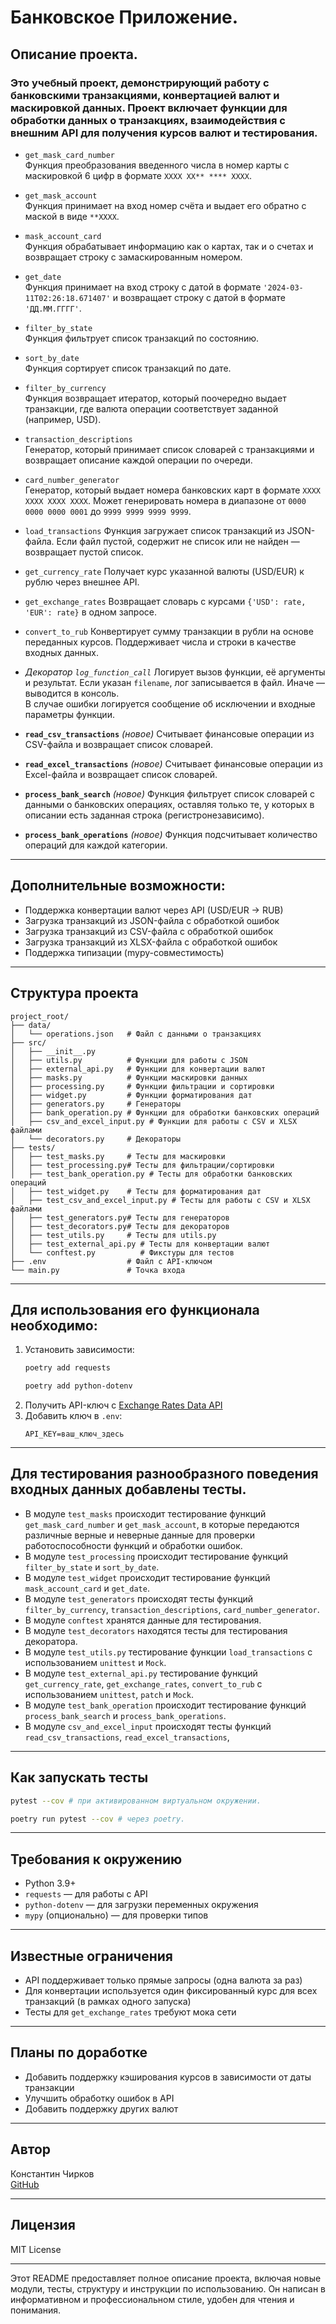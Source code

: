 # Банковское Приложение.
## Описание проекта.
### Это учебный проект, демонстрирующий работу с банковскими транзакциями, конвертацией валют и маскировкой данных. Проект включает функции для обработки данных о транзакциях, взаимодействия с внешним API для получения курсов валют и тестирования.

* `get_mask_card_number`  
  Функция преобразования введенного числа в номер карты с маскировкой 6 цифр в формате `XXXX XX** **** XXXX`.

* `get_mask_account`  
  Функция принимает на вход номер счёта и выдает его обратно с маской в виде `**ХХХХ`.

* `mask_account_card`  
  Функция обрабатывает информацию как о картах, так и о счетах и возвращает строку с замаскированным номером.

* `get_date`  
  Функция принимает на вход строку с датой в формате `'2024-03-11T02:26:18.671407'` и возвращает строку с датой в формате `'ДД.ММ.ГГГГ'`.

* `filter_by_state`  
  Функция фильтрует список транзакций по состоянию.

* `sort_by_date`  
  Функция сортирует список транзакций по дате.

* `filter_by_currency`  
  Функция возвращает итератор, который поочередно выдает транзакции, где валюта операции соответствует заданной (например, USD).

* `transaction_descriptions`  
  Генератор, который принимает список словарей с транзакциями и возвращает описание каждой операции по очереди.

* `card_number_generator`  
  Генератор, который выдает номера банковских карт в формате `XXXX XXXX XXXX XXXX`. Может генерировать номера в диапазоне от `0000 0000 0000 0001` до `9999 9999 9999 9999`.

* `load_transactions` 
  Функция загружает список транзакций из JSON-файла. Если файл пустой, содержит не список или не найден — возвращает пустой список.

* `get_currency_rate` 
  Получает курс указанной валюты (USD/EUR) к рублю через внешнее API.

* `get_exchange_rates`
  Возвращает словарь с курсами `{'USD': rate, 'EUR': rate}` в одном запросе.

* `convert_to_rub`
  Конвертирует сумму транзакции в рубли на основе переданных курсов. Поддерживает числа и строки в качестве входных данных.

* *Декоратор `log_function_call`*
  Логирует вызов функции, её аргументы и результат. Если указан `filename`, лог записывается в файл. Иначе — выводится в консоль.  
  В случае ошибки логируется сообщение об исключении и входные параметры функции.

* **`read_csv_transactions`** *(новое)*
  Считывает финансовые операции из CSV-файла и возвращает список словарей.

* **`read_excel_transactions`** *(новое)*
  Считывает финансовые операции из Excel-файла и возвращает список словарей.

* **`process_bank_search`** *(новое)*
  Функция фильтрует список словарей с данными о банковских операциях, оставляя только те, у которых в описании есть заданная строка (регистронезависимо).

* **`process_bank_operations`** *(новое)*
  Функция подсчитывает количество операций для каждой категории.
---

## Дополнительные возможности:
* Поддержка конвертации валют через API (USD/EUR → RUB)
* Загрузка транзакций из JSON-файла с обработкой ошибок
* Загрузка транзакций из CSV-файла с обработкой ошибок
* Загрузка транзакций из XLSX-файла с обработкой ошибок
* Поддержка типизации (mypy-совместимость)

---

## Структура проекта

```
project_root/
├── data/
│   └── operations.json   # Файл с данными о транзакциях
├── src/
│   ├── __init__.py       
│   ├── utils.py          # Функции для работы с JSON
│   ├── external_api.py   # Функции для конвертации валют
│   ├── masks.py          # Функции маскировки данных
│   ├── processing.py     # Функции фильтрации и сортировки
│   ├── widget.py         # Функции форматирования дат
│   ├── generators.py     # Генераторы
│   ├── bank_operation.py # Функции для обработки банковских операций
│   ├── csv_and_excel_input.py # Функции для работы с CSV и XLSX файлами
│   └── decorators.py     # Декораторы
├── tests/
│   ├── test_masks.py     # Тесты для маскировки
│   ├── test_processing.py# Тесты для фильтрации/сортировки
│   ├── test_bank_operation.py # Тесты для обработки банковских операций
│   ├── test_widget.py    # Тесты для форматирования дат
│   ├── test_csv_and_excel_input.py # Тесты для работы с CSV и XLSX файлами
│   ├── test_generators.py# Тесты для генераторов
│   ├── test_decorators.py# Тесты для декораторов
│   ├── test_utils.py     # Тесты для utils.py
│   ├── test_external_api.py # Тесты для конвертации валют
│   └── conftest.py          # Фикстуры для тестов
├── .env                  # Файл с API-ключом
└── main.py               # Точка входа
```

---

## Для использования его функционала необходимо:
1. Установить зависимости:  
   ```bash
   poetry add requests
   ```
   ```bash
   poetry add python-dotenv
   ```
2. Получить API-ключ с [Exchange Rates Data API](https://apilayer.com/marketplace/currency_data-api#rate-limits)
3. Добавить ключ в `.env`:  
   ```env
   API_KEY=ваш_ключ_здесь
   ```

---

## Для тестирования разнообразного поведения входных данных добавлены тесты.

* В модуле `test_masks` происходит тестирование функций `get_mask_card_number` и `get_mask_account`,
в которые передаются различные верные и неверные данные для проверки работоспособности функций и обработки ошибок.
* В модуле `test_processing` происходит тестирование функций `filter_by_state` и `sort_by_date`.
* В модуле `test_widget` происходит тестирование функций `mask_account_card` и `get_date`.
* В модуле `test_generators` происходят тесты функций `filter_by_currency`, `transaction_descriptions`,
`card_number_generator`.
* В модуле `conftest` хранятся данные для тестирования.
* В модуле `test_decorators` находятся тесты для тестирования декоратора.
* В модуле `test_utils.py` тестирование функции `load_transactions` с использованием `unittest` и `Mock`.
* В модуле `test_external_api.py` тестирование функций `get_currency_rate`, `get_exchange_rates`,
`convert_to_rub` с использованием `unittest`, `patch` и `Mock`.
* В модуле `test_bank_operation` происходит тестирование функций `process_bank_search` и `process_bank_operations`.
* В модуле `csv_and_excel_input` происходят тесты функций `read_csv_transactions`, `read_excel_transactions`,

---

## Как запускать тесты

```bash
pytest --cov # при активированном виртуальном окружении.
```
```bash
poetry run pytest --cov # через poetry.
```

---

## Требования к окружению

- Python 3.9+
- `requests` — для работы с API
- `python-dotenv` — для загрузки переменных окружения
- `mypy` (опционально) — для проверки типов

---

## Известные ограничения
- API поддерживает только прямые запросы (одна валюта за раз)
- Для конвертации используется один фиксированный курс для всех транзакций (в рамках одного запуска)
- Тесты для `get_exchange_rates` требуют мока сети

---

## Планы по доработке
- Добавить поддержку кэширования курсов в зависимости от даты транзакции
- Улучшить обработку ошибок в API
- Добавить поддержку других валют

---

## Автор
Константин Чирков  
[GitHub](https://github.com/Elektrokot)

---

## Лицензия
MIT License

---

Этот README предоставляет полное описание проекта, включая новые модули, тесты,
структуру и инструкции по использованию. Он написан в информативном и профессиональном стиле,
удобен для чтения и понимания.